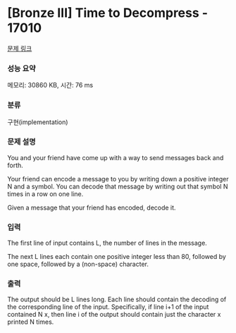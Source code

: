 # [Bronze III] Time to Decompress - 17010 

[문제 링크](https://www.acmicpc.net/problem/17010) 

### 성능 요약

메모리: 30860 KB, 시간: 76 ms

### 분류

구현(implementation)

### 문제 설명

<p>You and your friend have come up with a way to send messages back and forth.</p>

<p>Your friend can encode a message to you by writing down a positive integer N and a symbol. You can decode that message by writing out that symbol N times in a row on one line.</p>

<p>Given a message that your friend has encoded, decode it.</p>

### 입력 

 <p>The first line of input contains L, the number of lines in the message.</p>

<p>The next L lines each contain one positive integer less than 80, followed by one space, followed by a (non-space) character.</p>

### 출력 

 <p>The output should be L lines long. Each line should contain the decoding of the corresponding line of the input. Specifically, if line i+1 of the input contained N x, then line i of the output should contain just the character x printed N times.</p>

